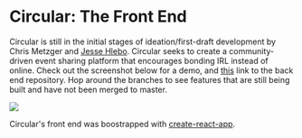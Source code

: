 # Circular: The Front End

Circular is still in the initial stages of ideation/first-draft development by Chris Metzger and [Jesse Hlebo](jessehlebo.com). Circular seeks to create a community-driven event sharing platform that encourages bonding IRL instead of online. Check out the screenshot below for a demo, and [this](https://github.com/critsmet/circular-back-end/tree/day-view) link to the back end repository. Hop around the branches to see features that are still being built and have not been merged to master. 

![](https://res.cloudinary.com/apostrophe/image/upload/v1569949616/CircularDemo.gif)

Circular's front end was boostrapped with [create-react-app](https://github.com/facebook/create-react-app).
